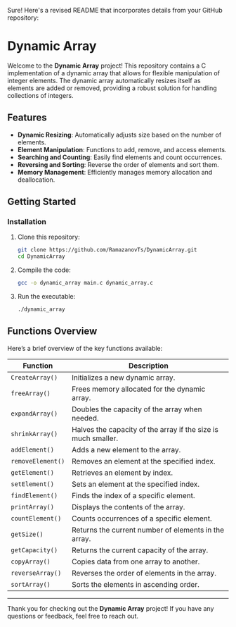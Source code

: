 Sure! Here's a revised README that incorporates details from your GitHub repository:

# Dynamic Array

Welcome to the **Dynamic Array** project! This repository contains a C implementation of a dynamic array that allows for flexible manipulation of integer elements. The dynamic array automatically resizes itself as elements are added or removed, providing a robust solution for handling collections of integers.

## Features

- **Dynamic Resizing**: Automatically adjusts size based on the number of elements.
- **Element Manipulation**: Functions to add, remove, and access elements.
- **Searching and Counting**: Easily find elements and count occurrences.
- **Reversing and Sorting**: Reverse the order of elements and sort them.
- **Memory Management**: Efficiently manages memory allocation and deallocation.

## Getting Started

### Installation

1. Clone this repository:
   ```bash
   git clone https://github.com/RamazanovTs/DynamicArray.git
   cd DynamicArray
   ```

2. Compile the code:
   ```bash
   gcc -o dynamic_array main.c dynamic_array.c
   ```

3. Run the executable:
   ```bash
   ./dynamic_array
   ```

## Functions Overview

Here’s a brief overview of the key functions available:

| Function               | Description                                                  |
|------------------------|--------------------------------------------------------------|
| `CreateArray()`        | Initializes a new dynamic array.                            |
| `freeArray()`          | Frees memory allocated for the dynamic array.              |
| `expandArray()`        | Doubles the capacity of the array when needed.              |
| `shrinkArray()`        | Halves the capacity of the array if the size is much smaller.|
| `addElement()`         | Adds a new element to the array.                            |
| `removeElement()`      | Removes an element at the specified index.                 |
| `getElement()`         | Retrieves an element by index.                              |
| `setElement()`         | Sets an element at the specified index.                     |
| `findElement()`        | Finds the index of a specific element.                      |
| `printArray()`         | Displays the contents of the array.                         |
| `countElement()`       | Counts occurrences of a specific element.                   |
| `getSize()`            | Returns the current number of elements in the array.       |
| `getCapacity()`        | Returns the current capacity of the array.                  |
| `copyArray()`          | Copies data from one array to another.                      |
| `reverseArray()`       | Reverses the order of elements in the array.               |
| `sortArray()`          | Sorts the elements in ascending order.                      |

---

Thank you for checking out the **Dynamic Array** project! If you have any questions or feedback, feel free to reach out.
